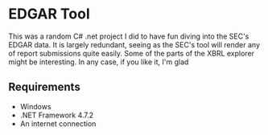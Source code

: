 ﻿# EDGAR Tool
This was a random C# .net project I did to have fun diving into the SEC's EDGAR
data. It is largely redundant, seeing as the SEC's tool will render any of report
submissions quite easily. Some of the parts of the XBRL explorer might be interesting.
In any case, if you like it, I'm glad

Requirements
------
* Windows
* .NET Framework 4.7.2
* An internet connection
